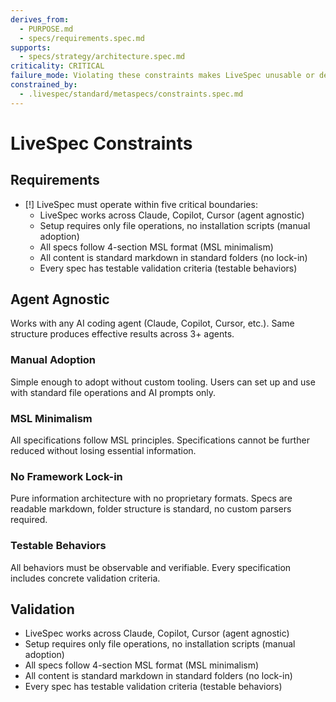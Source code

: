 ```yaml
---
derives_from:
  - PURPOSE.md
  - specs/requirements.spec.md
supports:
  - specs/strategy/architecture.spec.md
criticality: CRITICAL
failure_mode: Violating these constraints makes LiveSpec unusable or defeats its purpose
constrained_by:
  - .livespec/standard/metaspecs/constraints.spec.md
---
```


# LiveSpec Constraints

## Requirements
- [!] LiveSpec must operate within five critical boundaries:
  - LiveSpec works across Claude, Copilot, Cursor (agent agnostic)
  - Setup requires only file operations, no installation scripts (manual adoption)
  - All specs follow 4-section MSL format (MSL minimalism)
  - All content is standard markdown in standard folders (no lock-in)
  - Every spec has testable validation criteria (testable behaviors)

## Agent Agnostic
Works with any AI coding agent (Claude, Copilot, Cursor, etc.). Same structure produces effective results across 3+ agents.

### Manual Adoption
Simple enough to adopt without custom tooling. Users can set up and use with standard file operations and AI prompts only.

### MSL Minimalism
All specifications follow MSL principles. Specifications cannot be further reduced without losing essential information.

### No Framework Lock-in
Pure information architecture with no proprietary formats. Specs are readable markdown, folder structure is standard, no custom parsers required.

### Testable Behaviors
All behaviors must be observable and verifiable. Every specification includes concrete validation criteria.

## Validation

- LiveSpec works across Claude, Copilot, Cursor (agent agnostic)
- Setup requires only file operations, no installation scripts (manual adoption)
- All specs follow 4-section MSL format (MSL minimalism)
- All content is standard markdown in standard folders (no lock-in)
- Every spec has testable validation criteria (testable behaviors)
